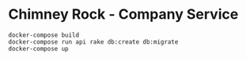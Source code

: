 # Chimney Rock - Company Service

```shell
docker-compose build
docker-compose run api rake db:create db:migrate
docker-compose up
```
